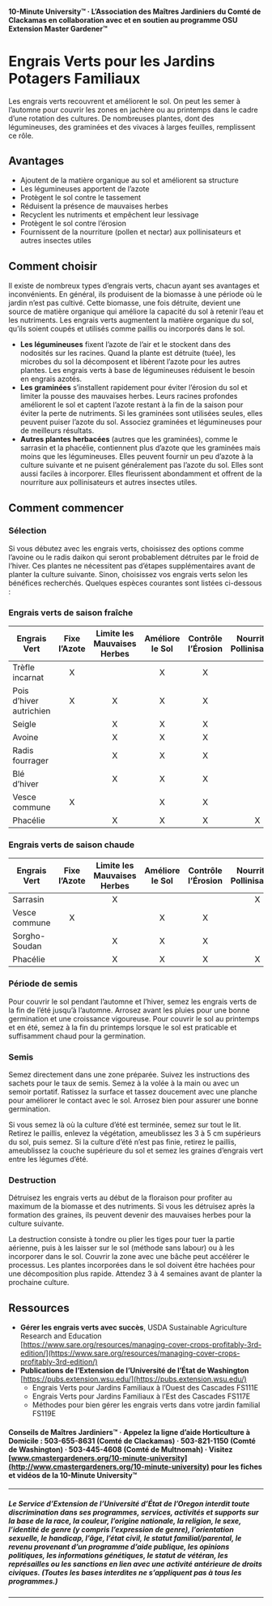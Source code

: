 #### 10-Minute University™ · L’Association des Maîtres Jardiniers du Comté de Clackamas en collaboration avec et en soutien au programme OSU Extension Master Gardener™

# Engrais Verts pour les Jardins Potagers Familiaux

Les engrais verts recouvrent et améliorent le sol. On peut les semer à l’automne pour couvrir les zones en jachère ou au printemps dans le cadre d’une rotation des cultures. De nombreuses plantes, dont des légumineuses, des graminées et des vivaces à larges feuilles, remplissent ce rôle.

## Avantages

- Ajoutent de la matière organique au sol et améliorent sa structure
- Les légumineuses apportent de l’azote
- Protègent le sol contre le tassement
- Réduisent la présence de mauvaises herbes
- Recyclent les nutriments et empêchent leur lessivage
- Protègent le sol contre l’érosion
- Fournissent de la nourriture (pollen et nectar) aux pollinisateurs et autres insectes utiles

## Comment choisir

Il existe de nombreux types d’engrais verts, chacun ayant ses avantages et inconvénients. En général, ils produisent de la biomasse à une période où le jardin n’est pas cultivé. Cette biomasse, une fois détruite, devient une source de matière organique qui améliore la capacité du sol à retenir l’eau et les nutriments. Les engrais verts augmentent la matière organique du sol, qu’ils soient coupés et utilisés comme paillis ou incorporés dans le sol.

- **Les légumineuses** fixent l’azote de l’air et le stockent dans des nodosités sur les racines. Quand la plante est détruite (tuée), les microbes du sol la décomposent et libèrent l’azote pour les autres plantes. Les engrais verts à base de légumineuses réduisent le besoin en engrais azotés.
- **Les graminées** s’installent rapidement pour éviter l’érosion du sol et limiter la pousse des mauvaises herbes. Leurs racines profondes améliorent le sol et captent l’azote restant à la fin de la saison pour éviter la perte de nutriments. Si les graminées sont utilisées seules, elles peuvent puiser l’azote du sol. Associez graminées et légumineuses pour de meilleurs résultats.
- **Autres plantes herbacées** (autres que les graminées), comme le sarrasin et la phacélie, contiennent plus d’azote que les graminées mais moins que les légumineuses. Elles peuvent fournir un peu d’azote à la culture suivante et ne puisent généralement pas l’azote du sol. Elles sont aussi faciles à incorporer. Elles fleurissent abondamment et offrent de la nourriture aux pollinisateurs et autres insectes utiles.

## Comment commencer

### Sélection

Si vous débutez avec les engrais verts, choisissez des options comme l’avoine ou le radis daikon qui seront probablement détruites par le froid de l’hiver. Ces plantes ne nécessitent pas d’étapes supplémentaires avant de planter la culture suivante. Sinon, choisissez vos engrais verts selon les bénéfices recherchés. Quelques espèces courantes sont listées ci-dessous :

### Engrais verts de saison fraîche

| Engrais Vert           | Fixe l’Azote | Limite les Mauvaises Herbes | Améliore le Sol | Contrôle l’Érosion | Nourrit les Pollinisateurs |
|------------------------|:------------:|:--------------------------:|:---------------:|:------------------:|:--------------------------:|
| Trèfle incarnat        | X            |                            | X               | X                  |                            |
| Pois d’hiver autrichien| X            | X                          | X               | X                  |                            |
| Seigle                 |              | X                          | X               | X                  |                            |
| Avoine                 |              | X                          | X               | X                  |                            |
| Radis fourrager        |              | X                          | X               | X                  |                            |
| Blé d’hiver            |              | X                          | X               | X                  |                            |
| Vesce commune          | X            |                            | X               | X                  |                            |
| Phacélie               |              | X                          | X               | X                  | X                          |

### Engrais verts de saison chaude

| Engrais Vert           | Fixe l’Azote | Limite les Mauvaises Herbes | Améliore le Sol | Contrôle l’Érosion | Nourrit les Pollinisateurs |
|------------------------|:------------:|:--------------------------:|:---------------:|:------------------:|:--------------------------:|
| Sarrasin               |              | X                          |                 |                    | X                          |
| Vesce commune          | X            |                            | X               | X                  |                            |
| Sorgho-Soudan          |              | X                          | X               | X                  |                            |
| Phacélie               |              | X                          | X               | X                  | X                          |

### Période de semis

Pour couvrir le sol pendant l’automne et l’hiver, semez les engrais verts de la fin de l’été jusqu’à l’automne. Arrosez avant les pluies pour une bonne germination et une croissance vigoureuse. Pour couvrir le sol au printemps et en été, semez à la fin du printemps lorsque le sol est praticable et suffisamment chaud pour la germination.

### Semis

Semez directement dans une zone préparée. Suivez les instructions des sachets pour le taux de semis. Semez à la volée à la main ou avec un semoir portatif. Ratissez la surface et tassez doucement avec une planche pour améliorer le contact avec le sol. Arrosez bien pour assurer une bonne germination.

Si vous semez là où la culture d’été est terminée, semez sur tout le lit. Retirez le paillis, enlevez la végétation, ameublissez les 3 à 5 cm supérieurs du sol, puis semez. Si la culture d’été n’est pas finie, retirez le paillis, ameublissez la couche supérieure du sol et semez les graines d’engrais vert entre les légumes d’été.

### Destruction

Détruisez les engrais verts au début de la floraison pour profiter au maximum de la biomasse et des nutriments. Si vous les détruisez après la formation des graines, ils peuvent devenir des mauvaises herbes pour la culture suivante.

La destruction consiste à tondre ou plier les tiges pour tuer la partie aérienne, puis à les laisser sur le sol (méthode sans labour) ou à les incorporer dans le sol. Couvrir la zone avec une bâche peut accélérer le processus. Les plantes incorporées dans le sol doivent être hachées pour une décomposition plus rapide. Attendez 3 à 4 semaines avant de planter la prochaine culture.

## Ressources

- **Gérer les engrais verts avec succès**, USDA Sustainable Agriculture Research and Education  
  [https://www.sare.org/resources/managing-cover-crops-profitably-3rd-edition/](https://www.sare.org/resources/managing-cover-crops-profitably-3rd-edition/)
- **Publications de l’Extension de l’Université de l’État de Washington**  
  [https://pubs.extension.wsu.edu/](https://pubs.extension.wsu.edu/)
    - Engrais Verts pour Jardins Familiaux à l’Ouest des Cascades FS111E
    - Engrais Verts pour Jardins Familiaux à l’Est des Cascades FS117E
    - Méthodes pour bien gérer les engrais verts dans votre jardin familial FS119E

#### Conseils de Maîtres Jardiniers™ · Appelez la ligne d’aide Horticulture à Domicile : 503-655-8631 (Comté de Clackamas) · 503-821-1150 (Comté de Washington) · 503-445-4608 (Comté de Multnomah) · Visitez [www.cmastergardeners.org/10-minute-university](http://www.cmastergardeners.org/10-minute-university) pour les fiches et vidéos de la 10-Minute University™

---

##### Le Service d’Extension de l’Université d’État de l’Oregon interdit toute discrimination dans ses programmes, services, activités et supports sur la base de la race, la couleur, l’origine nationale, la religion, le sexe, l’identité de genre (y compris l’expression de genre), l’orientation sexuelle, le handicap, l’âge, l’état civil, le statut familial/parental, le revenu provenant d’un programme d’aide publique, les opinions politiques, les informations génétiques, le statut de vétéran, les représailles ou les sanctions en lien avec une activité antérieure de droits civiques. (Toutes les bases interdites ne s’appliquent pas à tous les programmes.)
---